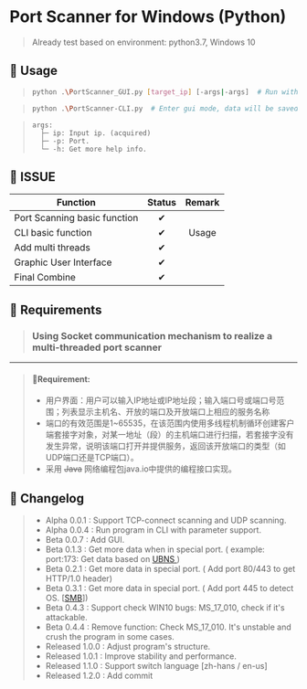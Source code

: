 # Port Scanner for Windows (Python)

> Already test based on environment: python3.7,  Windows 10

## 🚀 Usage

> ```bash
> python .\PortScanner_GUI.py [target_ip] [-args|-args]  # Run with CLI
> ```

>```bash
>python .\PortScanner-CLI.py  # Enter gui mode, data will be saved in ./result.txt
>```

> ```
> args:
>   ├─ ip: Input ip. (acquired)
>   ├─ -p: Port.
>   └─ -h: Get more help info.
>   ```

## 🚀 ISSUE

| Function                     | Status | Remark |
| ---------------------------- | :----: | :----: |
| Port Scanning basic function |   ✔    |        |
| CLI basic function | ✔ | Usage |
| Add multi threads         | ✔ |        |
| Graphic User Interface     | ✔ |        |
| Final Combine | ✔ |        |


## 🚀 Requirements 
> ### Using Socket communication mechanism to realize a multi-threaded port scanner

---

> #### 🔔Requirement:
> 
> - 用户界面：用户可以输入IP地址或IP地址段；输入端口号或端口号范围；列表显示主机名、开放的端口及开放端口上相应的服务名称
> - 端口的有效范围是1~65535，在该范围内使用多线程机制循环创建客户端套接字对象，对某一地址（段）的主机端口进行扫描，若套接字没有发生异常，说明该端口打开并提供服务，返回该开放端口的类型（如UDP端口还是TCP端口）。
> - 采用  ~~Java~~ 网络编程包java.io中提供的编程接口实现。



## 🚀 Changelog

> - Alpha    0.0.1	:  Support TCP-connect scanning and UDP scanning.
> - Alpha    0.0.4	:  Run program in CLI with parameter support.
> - Beta      0.0.7	:  Add GUI.
> - Beta      0.1.3    :  Get more data when in special port. ( example: port:173: Get data based on [UBNS ](https://wiki.wireshark.org/NetBIOS/NBNS) )
> - Beta      0.2.1    : Get more data in special port. ( Add port 80/443 to get HTTP/1.0 header)
> - Beta      0.3.1    : Get more data in special port. ( Add port 445 to detect OS. [[SMB](https://en.wikipedia.org/wiki/Server_Message_Block)])
> - Beta      0.4.3    : Support check WIN10 bugs: MS_17_010, check if it's attackable.
> - Beta      0.4.4    : Remove function: Check MS_17_010. It's unstable and crush the program in some cases.
> - Released     1.0.0    :  Adjust program's structure.
> - Released     1.0.1    :  Improve stability and performance.
> - Released     1.1.0    :  Support switch language [zh-hans / en-us]
> - Released     1.2.0    :  Add commit